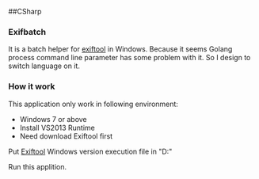 ##CSharp

###  Exifbatch

It is a batch helper for [exiftool](http://www.sno.phy.queensu.ca/~phil/exiftool/) in Windows. Because it seems Golang process command line parameter has some problem with it. So I design to switch language on it.


### How it work

This application only work in following environment:
- Windows 7 or above
- Install VS2013 Runtime
- Need download Exiftool first

Put [Exiftool](http://www.sno.phy.queensu.ca/~phil/exiftool/) Windows version execution file in "D:\"

Run this applition.